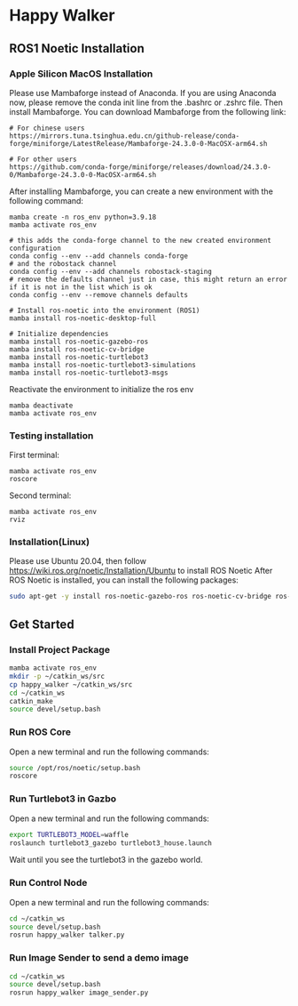 # Happy Walker

## ROS1 Noetic Installation
### Apple Silicon MacOS Installation 

Please use Mambaforge instead of Anaconda.
If you are using Anaconda now, please remove the conda init line from the .bashrc or .zshrc file. Then install Mambaforge.
You can download Mambaforge from the following link:

```
# For chinese users
https://mirrors.tuna.tsinghua.edu.cn/github-release/conda-forge/miniforge/LatestRelease/Mambaforge-24.3.0-0-MacOSX-arm64.sh
```
```
# For other users
https://github.com/conda-forge/miniforge/releases/download/24.3.0-0/Mambaforge-24.3.0-0-MacOSX-arm64.sh
```

After installing Mambaforge, you can create a new environment with the following command:
```
mamba create -n ros_env python=3.9.18
mamba activate ros_env

# this adds the conda-forge channel to the new created environment configuration 
conda config --env --add channels conda-forge
# and the robostack channel
conda config --env --add channels robostack-staging
# remove the defaults channel just in case, this might return an error if it is not in the list which is ok
conda config --env --remove channels defaults

# Install ros-noetic into the environment (ROS1)
mamba install ros-noetic-desktop-full

# Initialize dependencies
mamba install ros-noetic-gazebo-ros
mamba install ros-noetic-cv-bridge
mamba install ros-noetic-turtlebot3
mamba install ros-noetic-turtlebot3-simulations
mamba install ros-noetic-turtlebot3-msgs
```


Reactivate the environment to initialize the ros env
```
mamba deactivate
mamba activate ros_env
```

### Testing installation
First terminal:
```
mamba activate ros_env
roscore
```
Second terminal:
```
mamba activate ros_env
rviz
```

### Installation(Linux)
Please use Ubuntu 20.04, then follow https://wiki.ros.org/noetic/Installation/Ubuntu  to install ROS Noetic
After ROS Noetic is installed, you can install the following packages:
```bash
sudo apt-get -y install ros-noetic-gazebo-ros ros-noetic-cv-bridge ros-noetic-turtlebot3 ros-noetic-turtlebot3-simulations ros-noetic-turtlebot3-msgs
```

## Get Started
### Install Project Package
```bash
mamba activate ros_env
mkdir -p ~/catkin_ws/src
cp happy_walker ~/catkin_ws/src
cd ~/catkin_ws
catkin_make
source devel/setup.bash
```

### Run ROS Core
Open a new terminal and run the following commands:
```bash
source /opt/ros/noetic/setup.bash
roscore
```

### Run Turtlebot3 in Gazbo
Open a new terminal and run the following commands:
```bash
export TURTLEBOT3_MODEL=waffle
roslaunch turtlebot3_gazebo turtlebot3_house.launch
```
Wait until you see the turtlebot3 in the gazebo world.

### Run Control Node
Open a new terminal and run the following commands:
```bash
cd ~/catkin_ws
source devel/setup.bash
rosrun happy_walker talker.py
```

### Run Image Sender to send a demo image
```bash
cd ~/catkin_ws
source devel/setup.bash
rosrun happy_walker image_sender.py
```

